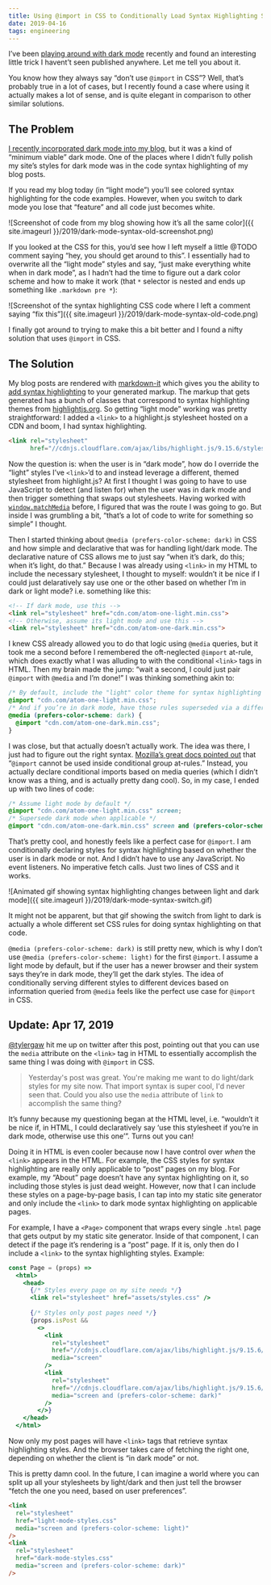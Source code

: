 ```yaml
---
title: Using @import in CSS to Conditionally Load Syntax Highlighting Styles in Dark Mode
date: 2019-04-16
tags: engineering
---
```


I’ve been [playing around with dark mode](https://blog.jim-nielsen.com/2018/icon-galleries-dark-mode/) recently and found an interesting little trick I havent’t seen published anywhere. Let me tell you about  it.

You know how they always say “don’t use `@import` in CSS”? Well, that’s probably true in a lot of cases, but I recently found a case where using it actually makes a lot of sense, and is quite elegant in comparison to other similar solutions.

## The Problem

[I recently incorporated dark mode into my blog](https://blog.jim-nielsen.com/2018/dark-mode-on-the-web/), but it was a kind of “minimum viable” dark mode. One of the places where I didn’t fully polish my site’s styles for dark mode was in the code syntax highlighting of my blog posts. 

If you read my blog today (in “light mode”) you’ll see colored syntax highlighting for the code examples. However, when you switch to dark mode you lose that “feature” and all code just becomes white.

![Screenshot of code from my blog showing how it’s all the same color]({{ site.imageurl }}/2019/dark-mode-syntax-old-screenshot.png)

If you looked at the CSS for this, you’d see how I left myself a little @TODO comment saying “hey, you should get around to this”. I essentially had to overwrite all the “light mode” styles and say, “just make everything white when in dark mode”, as I hadn’t had the time to figure out a dark color scheme and how to make it work (that `*` selector is nested and ends up something like `.markdown pre *`):

![Screenshot of the syntax highlighting CSS code where I left a comment saying “fix this”]({{ site.imageurl }}/2019/dark-mode-syntax-old-code.png)

I finally got around to trying to make this a bit better and I found a nifty solution that uses `@import` in CSS.

## The Solution

My blog posts are rendered with [markdown-it](https://github.com/markdown-it/markdown-it) which gives you the ability to [add syntax highlighting](https://github.com/markdown-it/markdown-it#syntax-highlighting) to your generated markup. The markup that gets generated has a bunch of classes that correspond to syntax highlighting themes from [highlightjs.org](https://highlightjs.org/). So getting “light mode” working was pretty straightforward: I added a `<link>` to a highlight.js stylesheet hosted on a CDN and boom, I had syntax highlighting.

```html
<link rel="stylesheet"
      href="//cdnjs.cloudflare.com/ajax/libs/highlight.js/9.15.6/styles/default.min.css">
```

Now the question is: when the user is in “dark mode”, how do I override the “light” styles I’ve `<link>`’d to and instead leverage a different, themed stylesheet from highlight.js? At first I thought I was going to have to use JavaScript to detect (and listen for) when the user was in dark mode and then trigger something that swaps out stylesheets. Having worked with [`window.matchMedia`](https://developer.mozilla.org/en-US/docs/Web/API/Window/matchMedia) before, I figured that was the route I was going to go. But inside I was grumbling a bit, “that’s a lot of code to write for something so simple” I thought.

Then I started thinking about `@media (prefers-color-scheme: dark)` in CSS and how simple and declarative that was for handling light/dark mode. The declarative nature of CSS allows me to just say “when it’s dark, do this; when it’s light, do that.” Because I was already using `<link>` in my HTML to include the necessary stylesheet, I thought to myself: wouldn’t it be nice if I could just delaratively say use one or the other based on whether I’m in dark or light mode? i.e. something like this:

```html
<!-- If dark mode, use this -->
<link rel="stylesheet" href="cdn.com/atom-one-light.min.css">
<!-- Otherwise, assume its light mode and use this -->
<link rel="stylesheet" href="cdn.com/atom-one-dark.min.css">
```

I knew CSS already allowed you to do that logic using `@media` queries, but it took me a second before I remembered the oft-neglected `@import` at-rule, which  does exactly what I was alluding to with the conditional `<link>` tags in HTML. Then my brain made the jump: “wait a second, I could just pair `@import` with `@media` and I’m done!” I was thinking something akin to:

```css
/* By default, include the "light" color theme for syntax highlighting */
@import "cdn.com/atom-one-light.min.css";
/* And if you’re in dark mode, have those rules superseded via a different stylesheet */
@media (prefers-color-scheme: dark) {
  @import "cdn.com/atom-one-dark.min.css";
}
```

I was close, but that actually doesn’t actually work. The idea was there, I just had to figure out the right syntax. [Mozilla’s great docs pointed out](https://developer.mozilla.org/en-US/docs/Web/CSS/@import) that “`@import` cannot be used inside conditional group at-rules.” Instead, you actually declare conditional imports based on media queries (which I didn’t know was a thing, and is actually pretty dang cool). So, in my case, I ended up with two lines of code:

```css
/* Assume light mode by default */
@import "cdn.com/atom-one-light.min.css" screen;
/* Supersede dark mode when applicable */  
@import "cdn.com/atom-one-dark.min.css" screen and (prefers-color-scheme: dark);
```

That’s pretty cool, and honestly feels like a perfect case for `@import`. I am conditionally declaring styles for syntax highlighting based on whether the user is in dark mode or not. And I didn’t have to use any JavaScript. No event listeners. No imperative fetch calls. Just two lines of CSS and it works.

![Animated gif showing syntax highlighting changes between light and dark mode]({{ site.imageurl }}/2019/dark-mode-syntax-switch.gif)

It might not be apparent, but that gif showing the switch from light to dark is actually a whole different set CSS rules for doing syntax highlighting on that code.

`@media (prefers-color-scheme: dark)` is still pretty new, which is why I don’t use `@media (prefers-color-scheme: light)` for the first `@import`. I assume a light mode by default, but if the user has a newer browser and their system says they’re in dark mode, they’ll get the dark styles. The idea of conditionally serving different styles to different devices based on information queried from `@media` feels like the perfect use case for `@import` in CSS.

## Update: Apr 17, 2019

[@tylergaw](https://twitter.com/tylergaw) hit me up on twitter after this post, pointing out that you can use the `media` attribute on the `<link>` tag in HTML to essentially accomplish the same thing I was doing with `@import` in CSS.

> Yesterday's post was great. You're making me want to do light/dark styles for my site now. That import syntax is super cool, I'd never seen that. Could you also use the `media` attribute of `link` to accomplish the same thing?

It’s funny because my questioning began at the HTML level, i.e. “wouldn’t it be nice if, in HTML, I could declaratively say ‘use this stylesheet if you’re in dark mode, otherwise use this one’”. Turns out you can!

Doing it in HTML is even cooler because now I have control over *when* the `<link>` appears in the HTML. For example, the CSS styles for syntax highlighting are really only applicable to “post” pages on my blog. For example, my “About” page doesn’t have any syntax highlighting on it, so including those styles is just dead weight. However, now that I can include these styles on a page-by-page basis, I can tap into my static site generator and only include the `<link>` to dark mode syntax highlighting on applicable pages. 

For example, I have a `<Page>` component that wraps every single `.html` page that gets output by my static site generator. Inside of that component, I can detect if the page it’s rendering is a “post” page. If it is, only then do I include a `<link>` to the syntax highlighting styles. Example:

```jsx
const Page = (props) => 
  <html>
    <head>
      {/* Styles every page on my site needs */}
      <link rel="stylesheet" href="assets/styles.css" />
      
      {/* Styles only post pages need */}
      {props.isPost && 
        <>
          <link
            rel="stylesheet"
            href="//cdnjs.cloudflare.com/ajax/libs/highlight.js/9.15.6/styles/atom-one-light.min.css"
            media="screen"
          />
          <link
            rel="stylesheet"
            href="//cdnjs.cloudflare.com/ajax/libs/highlight.js/9.15.6/styles/atom-one-dark.min.css"
            media="screen and (prefers-color-scheme: dark)"
          />
        </>}
    </head>
  </html>
```

Now only my post pages will have `<link>` tags that retrieve syntax highlighting styles. And the browser takes care of fetching the right one, depending on whether the client is “in dark mode” or not.

This is pretty damn cool. In the future, I can imagine a world where you can split up all your stylesheets by light/dark and then just tell the browser “fetch the one you need, based on user preferences”.

```html
<link
  rel="stylesheet"
  href="light-mode-styles.css"
  media="screen and (prefers-color-scheme: light)"
/>
<link
  rel="stylesheet"
  href="dark-mode-styles.css"
  media="screen and (prefers-color-scheme: dark)"
/>
```
